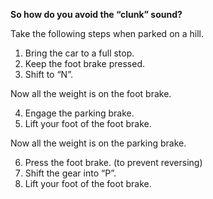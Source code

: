 **So how do you avoid the “clunk” sound?**

Take the following steps when parked on a hill.

1. Bring the car to a full stop.  
2. Keep the foot brake pressed.  
3. Shift to “N”.

Now all the weight is on the foot brake.

4. Engage the parking brake.  
5. Lift your foot of the foot brake.

Now all the weight is on the parking brake.

6. Press the foot brake. (to prevent reversing)  
7. Shift the gear into “P”.  
8. Lift your foot of the foot brake. 